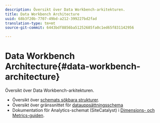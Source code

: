 ```yaml
---
description: Översikt över Data Workbench-arkitekturen.
title: Data Workbench Architecture
uuid: 68b3f20b-7707-49bd-a212-399227bd2fad
translation-type: tm+mt
source-git-commit: 6443bdf8856ba51252685fa0c1ed65f831142956

---
```



# Data Workbench Architecture{#data-workbench-architecture}

Översikt över Data Workbench-arkitekturen.

* Översikt över [schemats sökbara strukturer](../../../home/dwb-implement-overview/dwb-implement-architecture/dwb-implement-arch-countable.md#concept-9b8b9c5e0f7341699e14bb9e3be56a51).
* Översikt över gränssnittet för [datauppsättningsschema](https://docs.adobe.com/content/help/en/data-workbench/using/client/admin-ui/c-dtst-sch-intrf.html)
* Dokumentation för Analytics-schemat (SiteCatalyst) i [Dimensions- och Metrics-guiden](../../assets/insight_sc_implementation.pdf).
